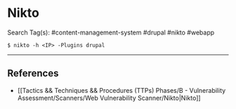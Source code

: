 # Nikto

Search Tag(s): #content-management-system #drupal #nikto #webapp

`$ nikto -h <IP> -Plugins drupal`

---
## References

- [[Tactics && Techniques && Procedures (TTPs) Phases/B - Vulnerability Assessment/Scanners/Web Vulnerability Scanner/Nikto|Nikto]]